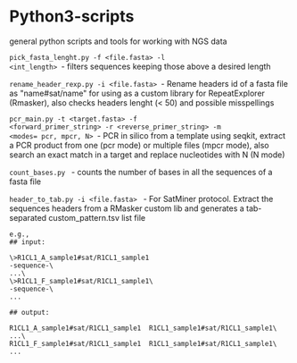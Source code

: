 # Python3-scripts
general python scripts and tools for working with NGS data


<code>pick_fasta_lenght.py -f <file.fasta> -l <int_length> </code>- filters sequences keeping those above a desired length
  
<code>rename_header_rexp.py -i <file.fasta> </code>- Rename headers id of a fasta file as "name#sat/name" for using as a custom library for RepeatExplorer (Rmasker), also checks headers lenght (< 50) and possible misspellings

<code>pcr_main.py -t <target.fasta> -f <forward_primer_string> -r <reverse_primer_string> -m <modes= pcr, mpcr, N> </code>- PCR in silico from a template using seqkit, extract a PCR product from one (pcr mode) or multiple files (mpcr mode), also search an exact match in a target and replace nucleotides with N (N mode)

<code>count_bases.py </code> - counts the number of bases in all the sequences of a fasta file

<code>header_to_tab.py -i <file.fasta> </code> - For SatMiner protocol. Extract the sequences headers from a RMasker custom lib and generates a tab-separated custom_pattern.tsv list file
    
    e.g.,
    ## input:

    \>R1CL1_A_sample1#sat/R1CL1_sample1  
    -sequence-\
    ...\
    \>R1CL1_F_sample1#sat/R1CL1_sample1\
    -sequence-\
    ...  

    ## output:
    
    R1CL1_A_sample1#sat/R1CL1_sample1  R1CL1_sample1#sat/R1CL1_sample1\
    ...\
    R1CL1_F_sample1#sat/R1CL1_sample1  R1CL1_sample1#sat/R1CL1_sample1\
    ...



